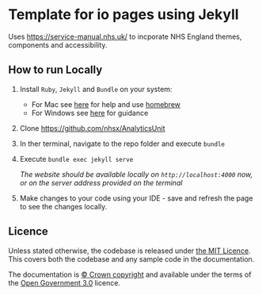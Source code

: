 # Template for io pages using Jekyll

Uses https://service-manual.nhs.uk/ to incporate NHS England themes, components and accessibility.

## How to run Locally

1. Install `Ruby`, `Jekyll` and `Bundle` on your system:
    - For Mac see [here](https://jekyllrb.com/docs/installation/macos/) for help and use [homebrew](https://brew.sh/) 
    - For Windows see [here](https://idratherbewriting.com/documentation-theme-jekyll/mydoc_install_jekyll_on_windows.html) for guidance
2. Clone <https://github.com/nhsx/AnalyticsUnit>
3. In ther terminal, navigate to the repo folder and execute `bundle`
4. Execute `bundle exec jekyll serve`
   
    *The website should be available locally on `http://localhost:4000` now, or on the server address provided on the terminal*
   
5. Make changes to your code using your IDE - save and refresh the page to see the changes locally.

## Licence

Unless stated otherwise, the codebase is released under [the MIT Licence][mit].
This covers both the codebase and any sample code in the documentation.

The documentation is [© Crown copyright][copyright] and available under the terms
of the [Open Government 3.0][ogl] licence.

[mit]: LICENSE
[copyright]: http://www.nationalarchives.gov.uk/information-management/re-using-public-sector-information/uk-government-licensing-framework/crown-copyright/
[ogl]: http://www.nationalarchives.gov.uk/doc/open-government-licence/version/3/
